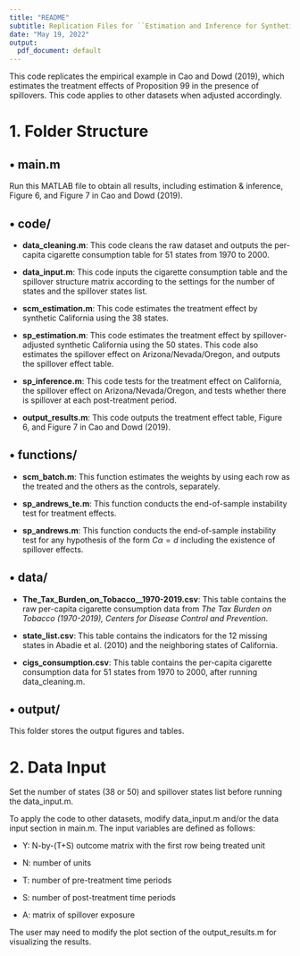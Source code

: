 ```yaml
---
title: "README"
subtitle: Replication Files for ``Estimation and Inference for Synthetic Control Methods with Spillover Effects" 
date: "May 19, 2022"
output:
  pdf_document: default
---
```



This code replicates the empirical example in Cao and Dowd (2019), which estimates the treatment effects of Proposition 99 in the presence of spillovers. This code applies to other datasets when adjusted accordingly.



# 1. Folder Structure

## **$\bullet$ main.m**

  Run this MATLAB file to obtain all results, including estimation \& inference, Figure 6, and Figure 7 in Cao and Dowd (2019). 
  

## **$\bullet$ code/**

  - **data_cleaning.m**: This code cleans the raw dataset and outputs the per-capita cigarette consumption table for 51 states from 1970 to 2000. 

  - **data_input.m**: This code inputs the cigarette consumption table and the spillover structure matrix according to the settings for the number of states and the spillover states list.
  
  - **scm_estimation.m**: This code estimates the treatment effect by synthetic California using the 38 states.
  
  - **sp_estimation.m**: This code estimates the treatment effect by spillover-adjusted synthetic California using the 50 states. This code also estimates the spillover effect on Arizona/Nevada/Oregon, and outputs the spillover effect table.
  
  - **sp_inference.m**: This code tests for the treatment effect on California, the spillover effect on Arizona/Nevada/Oregon, and tests whether there is spillover at each post-treatment period. 
  
  - **output_results.m**: This code outputs the treatment effect table, Figure 6, and Figure 7 in Cao and Dowd (2019).  

## **$\bullet$  functions/**

  - **scm_batch.m**: 
    This function estimates the weights by using each row as the treated and the others as the controls, separately. 
    
  - **sp_andrews_te.m**:
    This function conducts the end-of-sample instability test for treatment effects. 
    
  - **sp_andrews.m**: This function conducts the end-of-sample instability test for any hypothesis of the form $C\alpha = d$ including the existence of spillover effects. 
    
## **$\bullet$ data/**

  
  - **The_Tax_Burden_on_Tobacco\_\_1970-2019.csv**: This table contains the raw per-capita cigarette consumption data from *The Tax Burden on Tobacco (1970-2019), 	Centers for Disease Control and Prevention*. 
  
  - **state_list.csv**: This table contains the indicators for the 12 missing states in Abadie et al. (2010) and the neighboring states of California. 
  
  - **cigs_consumption.csv**: This table contains the per-capita cigarette consumption data for 51 states from 1970 to 2000, after running data_cleaning.m.
  



## **$\bullet$ output/**

  This folder stores the output figures and tables.

#  2. Data Input

Set the number of states (38 or 50) and spillover states list before running the data_input.m.

To apply the code to other datasets, modify data_input.m and/or the data input section in main.m.
The input variables are defined as follows:

- Y: N-by-(T+S) outcome matrix with the first row being treated unit

- N: number of units

- T: number of pre-treatment time periods

- S: number of post-treatment time periods

- A: matrix of spillover exposure

The user may need to modify the plot section of the output_results.m for visualizing the results. 


